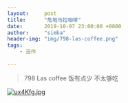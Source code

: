 ```yaml
---
layout:     post
title:      "危地马拉咖啡"
date:       2019-10-07 23:00:00 +0800
author:     "simba"
header-img: "img/798-las-coffee.png"
tags:
    - 造作

---
```


>  798 Las coffee
   饭有点少 不太够吃

[![ux4Kfg.jpg](https://s2.ax1x.com/2019/10/13/ux4Kfg.jpg)](https://imgchr.com/i/ux4Kfg)
